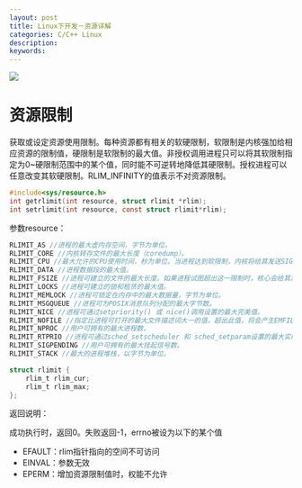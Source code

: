 ```yaml
---
layout: post
title: Linux下开发－资源详解
categories: C/C++ Linux
description: 
keywords: 
---
```


![](/images/posts//.png)


# 资源限制

获取或设定资源使用限制。每种资源都有相关的软硬限制，软限制是内核强加给相应资源的限制值，硬限制是软限制的最大值。非授权调用进程只可以将其软限制指定为0~硬限制范围中的某个值，同时能不可逆转地降低其硬限制。授权进程可以任意改变其软硬限制。RLIM_INFINITY的值表示不对资源限制。
```c
#include<sys/resource.h>
int getrlimit(int resource, struct rlimit *rlim);
int setrlimit(int resource, const struct rlimit*rlim);
```

参数resource：
```c
RLIMIT_AS //进程的最大虚内存空间，字节为单位。
RLIMIT_CORE //内核转存文件的最大长度（coredump）。
RLIMIT_CPU //最大允许的CPU使用时间，秒为单位。当进程达到软限制，内核将给其发送SIGXCPU信号，这一信号的默认行为是终止进程的执行。然而，可以捕捉信号，处理句柄可将控制返回给主程序。如果进程继续耗费CPU时间，核心会以每秒一次的频率给其发送SIGXCPU信号，直到达到硬限制，那时将给进程发送 SIGKILL信号终止其执行。
RLIMIT_DATA //进程数据段的最大值。
RLIMIT_FSIZE //进程可建立的文件的最大长度。如果进程试图超出这一限制时，核心会给其发送SIGXFSZ信号，默认情况下将终止进程的执行。
RLIMIT_LOCKS //进程可建立的锁和租赁的最大值。
RLIMIT_MEMLOCK //进程可锁定在内存中的最大数据量，字节为单位。
RLIMIT_MSGQUEUE //进程可为POSIX消息队列分配的最大字节数。
RLIMIT_NICE //进程可通过setpriority() 或 nice()调用设置的最大完美值。
RLIMIT_NOFILE //指定比进程可打开的最大文件描述词大一的值，超出此值，将会产生EMFILE错误。
RLIMIT_NPROC //用户可拥有的最大进程数。
RLIMIT_RTPRIO //进程可通过sched_setscheduler 和 sched_setparam设置的最大实时优先级。
RLIMIT_SIGPENDING //用户可拥有的最大挂起信号数。
RLIMIT_STACK //最大的进程堆栈，以字节为单位。
```
 
```c
struct rlimit {
    rlim_t rlim_cur;
    rlim_t rlim_max;
};
```

返回说明：

成功执行时，返回0。失败返回-1，errno被设为以下的某个值
- EFAULT：rlim指针指向的空间不可访问
- EINVAL：参数无效
- EPERM：增加资源限制值时，权能不允许
 
 
 
 


